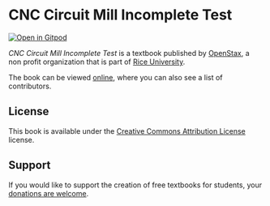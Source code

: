 # CNC Circuit Mill Incomplete Test

[![Open in Gitpod](https://gitpod.io/button/open-in-gitpod.svg)](https://gitpod.io/from-referrer/)

_CNC Circuit Mill Incomplete Test_ is a textbook published by [OpenStax](https://openstax.org/), a non profit organization that is part of [Rice University](https://www.rice.edu/).

The book can be viewed [online](https://github.com/cnx-user-books/cnxbook-cnc-circuit-mill-incomplete-test/releases/latest), where you can also see a list of contributors.

## License
This book is available under the [Creative Commons Attribution License](./LICENSE) license.

## Support
If you would like to support the creation of free textbooks for students, your [donations are welcome](https://riceconnect.rice.edu/donation/support-openstax-banner).

